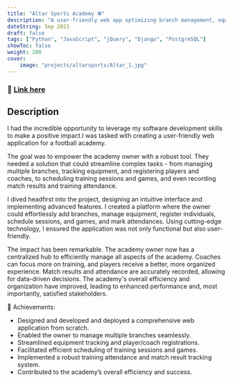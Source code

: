 ```yaml
---
title: "Altar Sports Academy ⚽️"
description: "A user-friendly web app optimizing branch management, equipment tracking, and player registrations for enhanced efficiency."
dateString: Sep 2023
draft: false
tags: ["Python", "JavaScript", "jQuery", "Django", "PostgreSQL"]
showToc: false
weight: 200
cover:
    image: "projects/altarsports/Altar_1.jpg"
--- 
```

### 🔗 [Link here](https://altarsports.co.ke/)

## Description
I had the incredible opportunity to leverage my software development skills to make a positive impact.I was tasked with creating a user-friendly web application for a football academy.

The goal was to empower the academy owner with a robust tool. They needed a solution that could streamline complex tasks - from managing multiple branches, tracking equipment, and registering players and coaches, to scheduling training sessions and games, and even recording match results and training attendance.

I dived headfirst into the project, designing an intuitive interface and implementing advanced features. I created a platform where the owner could effortlessly add branches, manage equipment, register individuals, schedule sessions, and games, and mark attendances. Using cutting-edge technology, I ensured the application was not only functional but also user-friendly.

The impact has been remarkable. The academy owner now has a centralized hub to efficiently manage all aspects of the academy. Coaches can focus more on training, and players receive a better, more organized experience. Match results and attendance are accurately recorded, allowing for data-driven decisions. The academy's overall efficiency and organization have improved, leading to enhanced performance and, most importantly, satisfied stakeholders.

🌟 Achievements:
- Designed and developed and deployed a comprehensive web application from scratch.
- Enabled the owner to manage multiple branches seamlessly.
- Streamlined equipment tracking and player/coach registrations.
- Facilitated efficient scheduling of training sessions and games.
- Implemented a robust training attendance and match result tracking system.
- Contributed to the academy’s overall efficiency and success.
